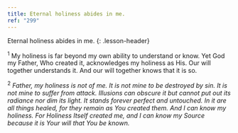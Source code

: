 ```yaml
---
title: Eternal holiness abides in me.
ref: "299"
---
```


Eternal holiness abides in me.
{: .lesson-header}

<sup>1</sup> My holiness is far beyond my own ability to understand or
know. Yet God my Father, Who created it, acknowledges my holiness as
His. Our will together understands it. And our will together knows that
it is so.

<sup>2</sup> *Father, my holiness is not of me. It is not mine to be
destroyed by sin. It is not mine to suffer from attack. Illusions can
obscure it but cannot put out its radiance nor dim its light. It stands
forever perfect and untouched. In it are all things healed, for they
remain as You created them. And I can know my holiness. For Holiness
Itself created me, and I can know my Source because it is Your will that
You be known.*

